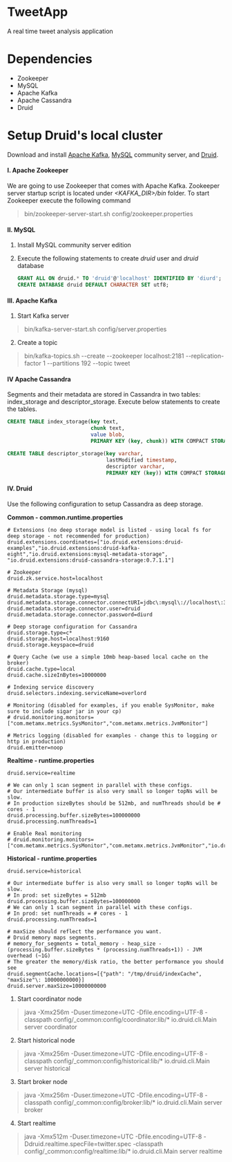 # TweetApp

A real time tweet analysis application

# Dependencies
- Zookeeper
- MySQL
- Apache Kafka
- Apache Cassandra
- Druid

# Setup Druid's local cluster

Download and install [Apache Kafka](http://kafka.apache.org/downloads.html), [MySQL](http://dev.mysql.com/downloads/mysql/) community server, and [Druid](http://druid.io/downloads.html).

#### I. Apache Zookeeper

We are going to use Zookeeper that comes with Apache Kafka. Zookeeper server startup script is located under *\<KAFKA_DIR\>/bin* folder.
To start Zookeeper execute the following command

> bin/zookeeper-server-start.sh config/zookeeper.properties 

#### II. MySQL

1. Install MySQL community server edition

2. Execute the following statements to create *druid* user and *druid* database
	```SQL
	GRANT ALL ON druid.* TO 'druid'@'localhost' IDENTIFIED BY 'diurd';
	CREATE DATABASE druid DEFAULT CHARACTER SET utf8;
	```

#### III. Apache Kafka

1. Start Kafka server
> bin/kafka-server-start.sh config/server.properties

2. Create a topic
> bin/kafka-topics.sh --create --zookeeper localhost:2181 --replication-factor 1 --partitions 192 --topic tweet

#### IV Apache Cassandra

Segments and their metadata are stored in Cassandra in two tables: index_storage and descriptor_storage. Execute below statements to create the tables.
```SQL
CREATE TABLE index_storage(key text,
                           chunk text,
                           value blob,
                           PRIMARY KEY (key, chunk)) WITH COMPACT STORAGE;

CREATE TABLE descriptor_storage(key varchar,
                                lastModified timestamp,
                                descriptor varchar,
                                PRIMARY KEY (key)) WITH COMPACT STORAGE;
```

#### IV. Druid

Use the following configuration to setup Cassandra as deep storage.

**Common - common.runtime.properties**

```properties
# Extensions (no deep storage model is listed - using local fs for deep storage - not recommended for production)
druid.extensions.coordinates=["io.druid.extensions:druid-examples","io.druid.extensions:druid-kafka-eight","io.druid.extensions:mysql-metadata-storage", "io.druid.extensions:druid-cassandra-storage:0.7.1.1"]

# Zookeeper
druid.zk.service.host=localhost

# Metadata Storage (mysql)
druid.metadata.storage.type=mysql
druid.metadata.storage.connector.connectURI=jdbc\:mysql\://localhost\:3306/druid
druid.metadata.storage.connector.user=druid
druid.metadata.storage.connector.password=diurd

# Deep storage configuration for Cassandra
druid.storage.type=c*
druid.storage.host=localhost:9160
druid.storage.keyspace=druid

# Query Cache (we use a simple 10mb heap-based local cache on the broker)
druid.cache.type=local
druid.cache.sizeInBytes=10000000

# Indexing service discovery
druid.selectors.indexing.serviceName=overlord

# Monitoring (disabled for examples, if you enable SysMonitor, make sure to include sigar jar in your cp)
# druid.monitoring.monitors=["com.metamx.metrics.SysMonitor","com.metamx.metrics.JvmMonitor"]

# Metrics logging (disabled for examples - change this to logging or http in production)
druid.emitter=noop
```

**Realtime - runtime.properties**
```properties
druid.service=realtime

# We can only 1 scan segment in parallel with these configs.
# Our intermediate buffer is also very small so longer topNs will be slow.
# In production sizeBytes should be 512mb, and numThreads should be # cores - 1
druid.processing.buffer.sizeBytes=100000000
druid.processing.numThreads=1

# Enable Real monitoring
# druid.monitoring.monitors=["com.metamx.metrics.SysMonitor","com.metamx.metrics.JvmMonitor","io.druid.segment.realtime.RealtimeMetricsMonitor"]
```

**Historical - runtime.properties**
```properties
druid.service=historical

# Our intermediate buffer is also very small so longer topNs will be slow.
# In prod: set sizeBytes = 512mb
druid.processing.buffer.sizeBytes=100000000
# We can only 1 scan segment in parallel with these configs.
# In prod: set numThreads = # cores - 1
druid.processing.numThreads=1

# maxSize should reflect the performance you want.
# Druid memory maps segments.
# memory_for_segments = total_memory - heap_size - (processing.buffer.sizeBytes * (processing.numThreads+1)) - JVM overhead (~1G)
# The greater the memory/disk ratio, the better performance you should see
druid.segmentCache.locations=[{"path": "/tmp/druid/indexCache", "maxSize"\: 10000000000}]
druid.server.maxSize=10000000000
```

1. Start coordinator node
> java -Xmx256m -Duser.timezone=UTC -Dfile.encoding=UTF-8 -classpath config/_common:config/coordinator:lib/* io.druid.cli.Main server coordinator

2. Start historical node
> java -Xmx256m -Duser.timezone=UTC -Dfile.encoding=UTF-8 -classpath config/_common:config/historical:lib/* io.druid.cli.Main server historical

3. Start broker node
> java -Xmx256m -Duser.timezone=UTC -Dfile.encoding=UTF-8 -classpath config/_common:config/broker:lib/* io.druid.cli.Main server broker

4. Start realtime
> java -Xmx512m -Duser.timezone=UTC -Dfile.encoding=UTF-8 -Ddruid.realtime.specFile=twitter.spec -classpath config/_common:config/realtime:lib/* io.druid.cli.Main server realtime